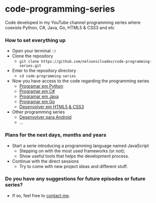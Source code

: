 # code-programming-series

Code developed in my YouTube channel programming series where coexists Python, C#, Java, Go, HTML5 & CSS3 and etc

### How to set everything up

- Open your terminal `:)`
- Clone the repository
  - `git clone https://github.com/nelsonsilvadev/code-programming-series.git`
- Enter to the repository directory
  - `cd code-programming-series`
- Now you have access to the code regarding the programming series
  - [Programar em Python](https://www.youtube.com/watch?v=DMDbRbql3wc&list=PLV5KfEYwFC1HU4niLqNXDD6YxZ0T2DrDV)
  - [Programar em C#](https://www.youtube.com/watch?v=mQ2lcaG2Jaw&list=PLV5KfEYwFC1Ew67MvlL9EtDIKczfSCZ0F)
  - [Programar em Java](https://www.youtube.com/watch?v=Qr5Yp-euPA8&list=PLV5KfEYwFC1HAoBXSSK6m9AquZojVvlN9)
  - [Programar em Go](https://www.youtube.com/watch?v=8bBE1u8hnho&list=PLV5KfEYwFC1G3r7XlgVCE5HVdVKj-UdRa)
  - [Desenvolver em HTML5 & CSS3](https://www.youtube.com/watch?v=r0CXbRefGyU&list=PLV5KfEYwFC1EO1LOB3Gi-PK5KPMcmsLdJ)
- Other programming series
  - [Desenvolver para Android](https://www.youtube.com/watch?v=BoGXRHLufA4&list=PLV5KfEYwFC1GLzsPF-aa5B-7nTCvQpwet)
  - ...

### Plans for the next days, months and years

- Start a serie introducing a programming language named JavaScript
  - Stepping on with the most used frameworks (or not);
  - Show useful tools that helps the development process.
- Continue with the direct sessions
  - Try to come with new project ideas and different stuff.

### Do you have any suggestions for future episodes or future series?

- If so, feel free to [contact me](mailto:contact@nelsonsilvadev.com).
